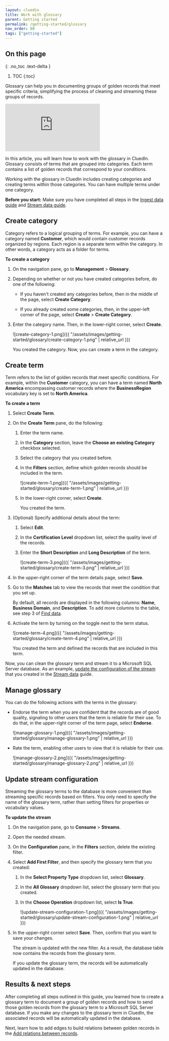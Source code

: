 ```yaml
---
layout: cluedin
title: Work with glossary
parent: Getting started
permalink: /getting-started/glossary
nav_order: 80
tags: ["getting-started"]
---
```

## On this page
{: .no_toc .text-delta }
1. TOC
{:toc}

Glossary can help you in documenting groups of golden records that meet specific criteria, simplifying the process of cleaning and streaming these groups of records.

<div class="videoFrame">
<iframe src="https://player.vimeo.com/video/853694351?badge=0&amp;autopause=0&amp;player_id=0&amp;app_id=58479" frameborder="0" allow="autoplay; fullscreen; picture-in-picture" title="Getting started with Glossary in CluedIn"></iframe>
</div>

In this article, you will learn how to work with the glossary in CluedIn. Glossary consists of terms that are grouped into categories. Each term contains a list of golden records that correspond to your conditions.

Working with the glossary in CluedIn includes creating categories and creating terms within those categories. You can have multiple terms under one category.

**Before you start:** Make sure you have completed all steps in the [Ingest data guide](/getting-started/data-ingestion) and [Stream data guide](/getting-started/data-streaming).

## Create category

Category refers to a logical grouping of terms. For example, you can have a category named **Customer**, which would contain customer records organized by regions. Each region is a separate term within the category. In other words, a category acts as a folder for terms.

**To create a category**

1. On the navigation pane, go to **Management** > **Glossary**.

1. Depending on whether or not you have created categories before, do one of the following:

    - If you haven't created any categories before, then in the middle of the page, select **Create Category**.

    - If you already created some categories, then, in the upper-left corner of the page, select **Create** > **Create Category**. 

1. Enter the category name. Then, in the lower-right corner, select **Create**.

    ![create-category-1.png]({{ "/assets/images/getting-started/glossary/create-category-1.png" | relative_url }})

    You created the category. Now, you can create a term in the category.

## Create term

Term refers to the list of golden records that meet specific conditions. For example, within the **Customer** category, you can have a term named **North America** encompassing customer records where the **BusinessRegion** vocabulary key is set to **North America**. 

**To create a term**

1. Select **Create Term**.

1. On the **Create Term** pane, do the following:

    1. Enter the term name.

    1. In the **Category** section, leave the **Choose an existing Category** checkbox selected.

    1. Select the category that you created before.

    1. In the **Filters** section, define which golden records should be included in the term.

        ![create-term-1.png]({{ "/assets/images/getting-started/glossary/create-term-1.png" | relative_url }})

    1. In the lower-right corner, select **Create**.

        You created the term.

1. (Optional) Specify additional details about the term:

    1. Select **Edit**.

    1. In the **Certification Level** dropdown list, select the quality level of the records.

    1. Enter the **Short Description** and **Long Description** of the term.

        ![create-term-3.png]({{ "/assets/images/getting-started/glossary/create-term-3.png" | relative_url }})

1. In the upper-right corner of the term details page, select **Save**.

1. Go to the **Matches** tab to view the records that meet the condition that you set up.

    By default, all records are displayed in the following columns: **Name**, **Business Domain**, and **Description**. To add more columns to the table, see step 3 of [Find data](/getting-started/manual-data-cleaning#find-data).

1. Activate the term by turning on the toggle next to the term status.

    ![create-term-4.png]({{ "/assets/images/getting-started/glossary/create-term-4.png" | relative_url }})

    You created the term and defined the records that are included in this term.

Now, you can clean the glossary term and stream it to a Microsoft SQL Server database. As an example, [update the configuration of the stream](#update-stream-configuration) that you created in the [Stream data](/getting-started/data-streaming) guide.

## Manage glossary

You can do the following actions with the terms in the glossary:

- Endorse the term when you are confident that the records are of good quality, signaling to other users that the term is reliable for their use. To do that, in the upper-right corner of the term page, select **Endorse**.

    ![manage-glossary-1.png]({{ "/assets/images/getting-started/glossary/manage-glossary-1.png" | relative_url }})

- Rate the term, enabling other users to view that it is reliable for their use.

    ![manage-glossary-2.png]({{ "/assets/images/getting-started/glossary/manage-glossary-2.png" | relative_url }})

## Update stream configuration

Streaming the glossary terms to the database is more convenient than streaming specific records based on filters. You only need to specify the name of the glossary term, rather than setting filters for properties or vocabulary values.

**To update the stream**

1. On the navigation pane, go to **Consume** > **Streams**.

1. Open the needed stream.

1. On the **Configuration** pane, in the **Filters** section, delete the existing filter.

1. Select **Add First Filter**, and then specify the glossary term that you created:

    1. In the **Select Property Type** dropdown list, select **Glossary**.

    1. In the **All Glossary** dropdown list, select the glossary term that you created.

    1. In the **Choose Operation** dropdown list, select **Is True**.

        ![update-stream-configuration-1.png]({{ "/assets/images/getting-started/glossary/update-stream-configuration-1.png" | relative_url }})

1. In the upper-right corner select **Save**. Then, confirm that you want to save your changes.

    The stream is updated with the new filter. As a result, the database table now contains the records from the glossary term.

    If you update the glossary term, the records will be automatically updated in the database.

## Results & next steps

After completing all steps outlined in this guide, you learned how to create a glossary term to document a group of golden records and how to send those golden records from the glossary term to a Microsoft SQL Server database. If you make any changes to the glossary term in CluedIn, the associated records will be automatically updated in the database.

Next, learn how to add edges to build relations between golden records in the [Add relations between records](/getting-started/relations).